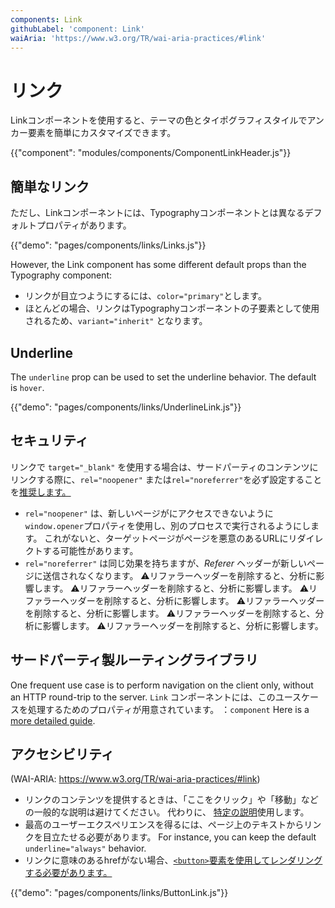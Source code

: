 ```yaml
---
components: Link
githubLabel: 'component: Link'
waiAria: 'https://www.w3.org/TR/wai-aria-practices/#link'
---
```


# リンク

<p class="description">Linkコンポーネントを使用すると、テーマの色とタイポグラフィスタイルでアンカー要素を簡単にカスタマイズできます。</p>

{{"component": "modules/components/ComponentLinkHeader.js"}}

## 簡単なリンク

ただし、Linkコンポーネントには、Typographyコンポーネントとは異なるデフォルトプロパティがあります。

{{"demo": "pages/components/links/Links.js"}}

However, the Link component has some different default props than the Typography component:

- リンクが目立つようにするには、`color="primary"`とします。
- ほとんどの場合、リンクはTypographyコンポーネントの子要素として使用されるため、`variant="inherit"` となります。

## Underline

The `underline` prop can be used to set the underline behavior. The default is `hover`.

{{"demo": "pages/components/links/UnderlineLink.js"}}

## セキュリティ

リンクで `target="_blank"` を使用する場合は、サードパーティのコンテンツにリンクする際に、`rel="noopener"` または`rel="noreferrer"`を必ず設定することを[推奨します。](https://developers.google.com/web/tools/lighthouse/audits/noopener)

- `rel="noopener"` は、新しいページがにアクセスできないように`window.opener`プロパティを使用し、別のプロセスで実行されるようにします。 これがないと、ターゲットページがページを悪意のあるURLにリダイレクトする可能性があります。
- `rel="noreferrer"` は同じ効果を持ちますが、*Referer* ヘッダーが新しいページに送信されなくなります。 ⚠️リファラーヘッダーを削除すると、分析に影響します。 ⚠️リファラーヘッダーを削除すると、分析に影響します。 ⚠️リファラーヘッダーを削除すると、分析に影響します。 ⚠️リファラーヘッダーを削除すると、分析に影響します。 ⚠️リファラーヘッダーを削除すると、分析に影響します。 ⚠️リファラーヘッダーを削除すると、分析に影響します。

## サードパーティ製ルーティングライブラリ

One frequent use case is to perform navigation on the client only, without an HTTP round-trip to the server. `Link` コンポーネントには、このユースケースを処理するためのプロパティが用意されています。 ：`component` Here is a [more detailed guide](/guides/routing/#link).

## アクセシビリティ

(WAI-ARIA: https://www.w3.org/TR/wai-aria-practices/#link)

- リンクのコンテンツを提供するときは、「ここをクリック」や「移動」などの一般的な説明は避けてください。 代わりに、 [特定の説明](https://developers.google.com/web/tools/lighthouse/audits/descriptive-link-text)使用します。
- 最高のユーザーエクスペリエンスを得るには、ページ上のテキストからリンクを目立たせる必要があります。 For instance, you can keep the default `underline="always"` behavior.
- リンクに意味のあるhrefがない場合、[`<button>`要素を使用してレンダリングする必要があります。](https://github.com/evcohen/eslint-plugin-jsx-a11y/blob/master/docs/rules/anchor-is-valid.md)

{{"demo": "pages/components/links/ButtonLink.js"}}
